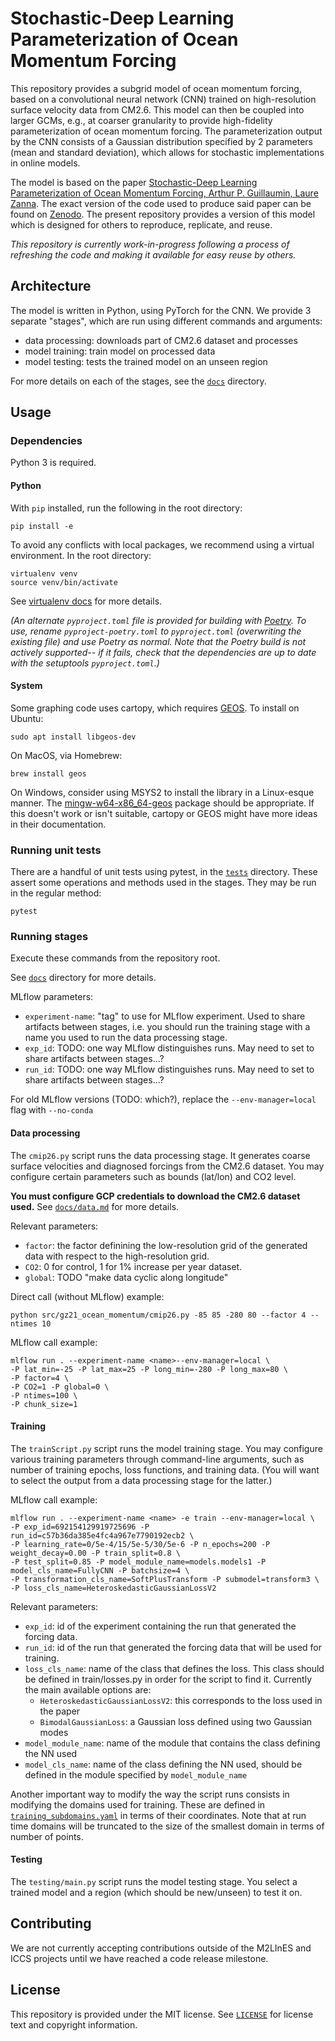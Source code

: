 # Stochastic-Deep Learning Parameterization of Ocean Momentum Forcing
[gz21-paper-code-zenodo]: https://zenodo.org/record/5076046#.ZF4ulezMLy8
[gz21-paper-agupubs]: https://agupubs.onlinelibrary.wiley.com/doi/10.1029/2021MS002534

This repository provides a subgrid model of ocean momentum forcing, based on a
convolutional neural network (CNN) trained on high-resolution surface velocity
data from CM2.6. This model can then be coupled into larger GCMs, e.g., at
coarser granularity to provide high-fidelity parameterization of ocean momentum
forcing. The parameterization output by the CNN consists of a Gaussian
distribution specified by 2 parameters (mean and standard deviation), which
allows for stochastic implementations in online models.

The model is based on the paper [Stochastic-Deep Learning Parameterization of
Ocean Momentum Forcing, Arthur P. Guillaumin, Laure
Zanna][gz21-paper-agupubs]. The exact version of the code used to produce said
paper can be found on [Zenodo][gz21-paper-code-zenodo]. The present repository
provides a version of this model which is designed for others to reproduce,
replicate, and reuse.

_This repository is currently work-in-progress following a process of
refreshing the code and making it available for easy reuse by others._

## Architecture
The model is written in Python, using PyTorch for the CNN. We provide 3 separate
"stages", which are run using different commands and arguments:

* data processing: downloads part of CM2.6 dataset and processes
* model training: train model on processed data
* model testing: tests the trained model on an unseen region

For more details on each of the stages, see the [`docs`](docs/) directory.

## Usage
### Dependencies
Python 3 is required.

#### Python
With `pip` installed, run the following in the root directory:

    pip install -e

To avoid any conflicts with local packages, we recommend using a virtual
environment. In the root directory:

    virtualenv venv
    source venv/bin/activate

See [virtualenv docs](https://virtualenv.pypa.io/en/latest/) for more details.

*(An alternate `pyproject.toml` file is provided for building with
[Poetry](https://python-poetry.org/). To use, rename `pyproject-poetry.toml` to
`pyproject.toml` (overwriting the existing file) and use Poetry as normal. Note
that the Poetry build is not actively supported-- if it fails, check that the
dependencies are up to date with the setuptools `pyproject.toml`.)*

#### System
Some graphing code uses cartopy, which requires [GEOS](https://libgeos.org/). To
install on Ubuntu:

    sudo apt install libgeos-dev

On MacOS, via Homebrew:

    brew install geos

On Windows, consider using MSYS2 to install the library in a Linux-esque manner.
The [mingw-w64-x86_64-geos](https://packages.msys2.org/package/mingw-w64-x86_64-geos)
package should be appropriate. If this doesn't work or isn't suitable, cartopy
or GEOS might have more ideas in their documentation.

### Running unit tests
There are a handful of unit tests using pytest, in the [`tests`](tests/)
directory. These assert some operations and methods used in the stages. They may
be run in the regular method:

    pytest

### Running stages
Execute these commands from the repository root.

See [`docs`](docs/) directory for more details.

MLflow parameters:

* `experiment-name`: "tag" to use for MLflow experiment. Used to share artifacts
  between stages, i.e. you should run the training stage with a name you used to
  run the data processing stage.
* `exp_id`: TODO: one way MLflow distinguishes runs. May need to set to share
  artifacts between stages...?
* `run_id`: TODO: one way MLflow distinguishes runs. May need to set to share
  artifacts between stages...?

For old MLflow versions (TODO: which?), replace the `--env-manager=local` flag
with `--no-conda`

#### Data processing
The `cmip26.py` script runs the data processing stage. It generates coarse
surface velocities and diagnosed forcings from the CM2.6 dataset. You may
configure certain parameters such as bounds (lat/lon) and CO2 level.

**You must configure GCP credentials to download the CM2.6 dataset used.**
See [`docs/data.md`](docs/data.md) for more details.

Relevant parameters:

* `factor`: the factor definining the low-resolution grid of the generated data
  with respect to the high-resolution grid.
* `CO2`: 0 for control, 1 for 1% increase per year dataset.
* `global`: TODO "make data cyclic along longitude"

Direct call (without MLflow) example:

    python src/gz21_ocean_momentum/cmip26.py -85 85 -280 80 --factor 4 --ntimes 10

MLflow call example:

```
mlflow run . --experiment-name <name>--env-manager=local \
-P lat_min=-25 -P lat_max=25 -P long_min=-280 -P long_max=80 \
-P factor=4 \
-P CO2=1 -P global=0 \
-P ntimes=100 \
-P chunk_size=1
```

#### Training
The `trainScript.py` script runs the model training stage. You may configure
various training parameters through command-line arguments, such as number of
training epochs, loss functions, and training data. (You will want to select the
output from a data processing stage for the latter.)

MLflow call example:

```
mlflow run . --experiment-name <name> -e train --env-manager=local \
-P exp_id=692154129919725696 -P run_id=c57b36da385e4fc4a967e7790192ecb2 \
-P learning_rate=0/5e-4/15/5e-5/30/5e-6 -P n_epochs=200 -P weight_decay=0.00 -P train_split=0.8 \
-P test_split=0.85 -P model_module_name=models.models1 -P model_cls_name=FullyCNN -P batchsize=4 \
-P transformation_cls_name=SoftPlusTransform -P submodel=transform3 \
-P loss_cls_name=HeteroskedasticGaussianLossV2
```

Relevant parameters:

* `exp_id`: id of the experiment containing the run that generated the forcing
  data.
* `run_id`: id of the run that generated the forcing data that will be used for
  training.
* `loss_cls_name`: name of the class that defines the loss. This class should be
  defined in train/losses.py in order for the script to find it. Currently the
  main available options are:
  * `HeteroskedasticGaussianLossV2`: this corresponds to the loss used in the
    paper
  * `BimodalGaussianLoss`: a Gaussian loss defined using two Gaussian modes
* `model_module_name`: name of the module that contains the class defining the
  NN used
* `model_cls_name`: name of the class defining the NN used, should be defined in
  the module specified by `model_module_name`

Another important way to modify the way the script runs consists in modifying
the domains used for training. These are defined in
[`training_subdomains.yaml`](training_subdomains.yaml) in terms of their
coordinates. Note that at run time domains will be truncated to the size of the
smallest domain in terms of number of points.

#### Testing
The `testing/main.py` script runs the model testing stage. You select a trained
model and a region (which should be new/unseen) to test it on.

## Contributing
We are not currently accepting contributions outside of the M2LInES and ICCS
projects until we have reached a code release milestone.

## License
This repository is provided under the MIT license. See [`LICENSE`](LICENSE) for
license text and copyright information.
